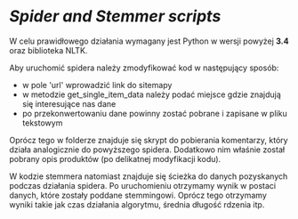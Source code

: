 <h1><b><i>Spider and Stemmer scripts</i></b></h1>

W celu prawidłowego działania wymagany jest Python w wersji powyżej <b>3.4</b> oraz biblioteka NLTK.

Aby uruchomić spidera należy zmodyfikować kod w następujący sposób:
- w pole 'url' wprowadzić link do sitemapy
- w metodzie get_single_item_data należy podać miejsce gdzie znajdują się interesujące nas dane
- po przekonwertowaniu dane powinny zostać pobrane i zapisane w pliku tekstowym

Oprócz tego w folderze znajduje się skrypt do pobierania komentarzy, który działa analogicznie do powyższego spidera. 
Dodatkowo nim właśnie został pobrany opis produktów (po delikatnej modyfikacji kodu).

W kodzie stemmera natomiast znajduje się ścieżka do danych pozyskanych podczas działania spidera.
Po uruchomieniu otrzymamy wynik w postaci danych, które zostały poddane stemmingowi. Oprócz tego otrzymamy wyniki takie jak czas działania algorytmu, średnia długość rdzenia itp.

